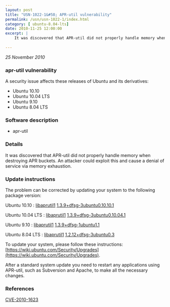 ```yaml
---
layout: post
title: "USN-1022-1&#58; APR-util vulnerability"
permalink: /usn/usn-1022-1/index.html
category: [ ubuntu-8.04-lts]
date: 2010-11-25 12:00:00
excerpt: |
    It was discovered that APR-util did not properly handle memory when destroying APR buckets. An attacker could exploit this and cause a denial of service via memory exhaustion. 
    
--- 
```

 
 

*25 November 2010*

### apr-util vulnerability

A security issue affects these releases of Ubuntu and its derivatives:

* Ubuntu 10.10
* Ubuntu 10.04 LTS
* Ubuntu 9.10
* Ubuntu 8.04 LTS

### Software description

* apr-util 

### Details

It was discovered that APR-util did not properly handle memory when destroying APR buckets. An attacker could exploit this and cause a denial of service via memory exhaustion. 

### Update instructions

The problem can be corrected by updating your system to the following package version:

Ubuntu 10.10
 : [libaprutil1](https://launchpad.net/ubuntu/+source/apr-util) <span> [1.3.9+dfsg-3ubuntu0.10.10.1](https://launchpad.net/ubuntu/+source/apr-util/1.3.9+dfsg-3ubuntu0.10.10.1) </span> 

Ubuntu 10.04 LTS
 : [libaprutil1](https://launchpad.net/ubuntu/+source/apr-util) <span> [1.3.9+dfsg-3ubuntu0.10.04.1](https://launchpad.net/ubuntu/+source/apr-util/1.3.9+dfsg-3ubuntu0.10.04.1) </span> 

Ubuntu 9.10
 : [libaprutil1](https://launchpad.net/ubuntu/+source/apr-util) <span> [1.3.9+dfsg-1ubuntu1.1](https://launchpad.net/ubuntu/+source/apr-util/1.3.9+dfsg-1ubuntu1.1) </span> 

Ubuntu 8.04 LTS
 : [libaprutil1](https://launchpad.net/ubuntu/+source/apr-util) <span> [1.2.12+dfsg-3ubuntu0.3](https://launchpad.net/ubuntu/+source/apr-util/1.2.12+dfsg-3ubuntu0.3) </span> 

To update your system, please follow these instructions: [https://wiki.ubuntu.com/Security/Upgrades](https://wiki.ubuntu.com/Security/Upgrades).

After a standard system update you need to restart any applications using APR-util, such as Subversion and Apache, to make all the necessary changes. 

### References

 
 [CVE-2010-1623](http://people.ubuntu.com/~ubuntu-security/cve/CVE-2010-1623)
 

